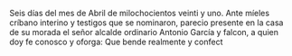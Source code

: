 Seis días del mes de Abril de milochocientos veinti y uno. Ante míeles críbano interino y testigos que se nominaron, parecio presente en la casa de su morada el señor alcalde ordinario Antonio García y falcon, a quien doy fe conosco y oforga: Que bende realmente y confect